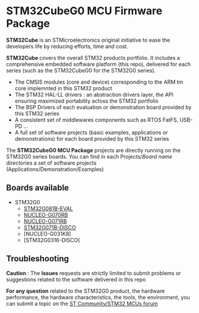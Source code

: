 # STM32CubeG0 MCU Firmware Package

**STM32Cube** is an STMicroelectronics original initiative to ease the developers life by reducing efforts, time and cost.

**STM32Cube** covers the overall STM32 products portfolio. It includes a comprehensive embedded software platform (this repo), delivered for each series (such as the STM32CubeG0 for the STM32G0 series).
   * The CMSIS modules (core and device) corresponding to the ARM tm core implemnted in this STM32 product
   * The STM32 HAL-LL drivers : an abstraction drivers layer, the API ensuring maximized portability actoss the STM32 portfolio 
   * The BSP Drivers of each evaluation or demonstration board provided by this STM32 series 
   * A consistent set of middlewares components such as RTOS FatFS, USB-PD ...
   * A full set of software projects (basic examples, applications or demonstrations) for each board provided by this STM32 series
   
The **STM32CubeG0 MCU Package** projects are directly running on the STM32G0 series boards. You can find in each Projects/*Board name* directories a set of software projects (Applications/Demonstration/Examples) 


## Boards available
  * STM32G0
    * [STM32G081B-EVAL](https://www.st.com/en/evaluation-tools/stm32g081b-eval.html)
    * [NUCLEO-G070RB](https://www.st.com/en/evaluation-tools/nucleo-g070rb.html)
    * [NUCLEO-G071RB](https://www.st.com/en/evaluation-tools/nucleo-g071rb.html)
	* [STM32G071B-DISCO](https://www.st.com/en/evaluation-tools/stm32g071b-disco.html)
	* [NUCLEO-G031K8]
	* [STM32G0316-DISCO]
	
## Troubleshooting

**Caution** : The **Issues** requests are strictly limited to submit problems or suggestions related to the software delivered in this repo 

**For any question** related to the STM32G0 product, the hardware performance, the hardware characteristics, the tools, the environment, you can submit a topic on the [ST Community/STM32 MCUs forum](https://community.st.com/s/group/0F90X000000AXsASAW/stm32-mcus)


	
 
   
 